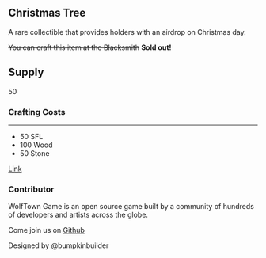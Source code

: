 ## Christmas Tree

A rare collectible that provides holders with an airdrop on Christmas day.

~~You can craft this item at the Blacksmith~~ **Sold out!**

## Supply

50

### Crafting Costs

---

- 50 SFL
- 100 Wood
- 50 Stone

[Link](https://docs.sunflower-land.com/crafting-guide)

### Contributor

WolfTown Game is an open source game built by a community of hundreds of developers and artists across the globe.

Come join us on [Github](https://github.com/sunflower-land/sunflower-land)

Designed by @bumpkinbuilder
